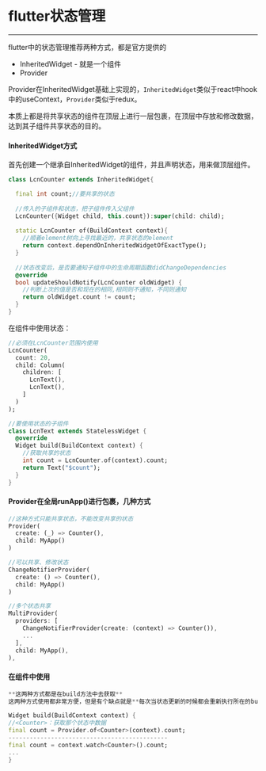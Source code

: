 # flutter状态管理
---

flutter中的状态管理推荐两种方式，都是官方提供的

- InheritedWidget - 就是一个组件
- Provider
 
Provider在InheritedWidget基础上实现的，`InheritedWidget`类似于react中hook中的useContext，`Provider`类似于redux。

本质上都是将共享状态的组件在顶层上进行一层包裹，在顶层中存放和修改数据，达到其子组件共享状态的目的。

#### InheritedWidget方式
首先创建一个继承自InheritedWidget的组件，并且声明状态，用来做顶层组件。
```dart
class LcnCounter extends InheritedWidget{

  final int count;//要共享的状态
  
  //传入的子组件和状态，把子组件传入父组件
  LcnCounter({Widget child, this.count}):super(child: child);
  
  static LcnCounter of(BuildContext context){
    //顺着element树向上寻找最近的，共享状态的element
    return context.dependOnInheritedWidgetOfExactType();
  }
  
  //状态改变后，是否要通知子组件中的生命周期函数didChangeDependencies
  @override
  bool updateShouldNotify(LcnCounter oldWidget) {
    //判断上次的值是否和现在的相同,相同则不通知，不同则通知
    return oldWidget.count != count;
  }
}
```

在组件中使用状态：
```dart
//必须在LcnCounter范围内使用
LcnCounter(
  count: 20,
  child: Column(
    children: [
      LcnText(), 
      LcnText(),
    ]
  )
);

//要使用状态的子组件
class LcnText extends StatelessWidget {
  @override
  Widget build(BuildContext context) {
    //获取共享的状态
    int count = LcnCounter.of(context).count;
    return Text("$count");
  }
}
```

#### Provider在全局runApp()进行包裹，几种方式
```dart
//这种方式只能共享状态，不能改变共享的状态
Provider(
  create: (_) => Counter(),
  child: MyApp()
)

//可以共享、修改状态
ChangeNotifierProvider(
  create: () => Counter(),
  child: MyApp()
)

//多个状态共享
MultiProvider(
  providers: [
    ChangeNotifierProvider(create: (context) => Counter()),
    ...
  ],
  child: MyApp(),
),
```
#### 在组件中使用
```dart
**这两种方式都是在build方法中去获取**
这两种方式使用都非常方便，但是有个缺点就是**每次当状态更新的时候都会重新执行所在的build方法**

Widget build(BuildContext context) {
//<Counter>：获取那个状态中数据
final count = Provider.of<Counter>(context).count;
---------------------------------------------
final count = context.watch<Counter>().count;
...
}
```

